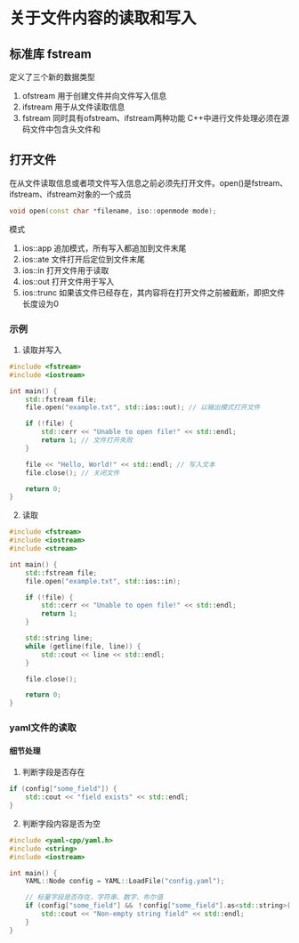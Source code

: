 # 关于文件内容的读取和写入
## 标准库 fstream
定义了三个新的数据类型
1. ofstream 用于创建文件并向文件写入信息
2. ifstream 用于从文件读取信息
3. fstream 同时具有ofstream、ifstream两种功能
C++中进行文件处理必须在源码文件中包含头文件<iostream>和<fstream>

## 打开文件
在从文件读取信息或者项文件写入信息之前必须先打开文件。open()是fstream、ifstream、ifstream对象的一个成员
```c++
void open(const char *filename, iso::openmode mode);
```
模式
1. ios::app 追加模式，所有写入都追加到文件末尾
2. ios::ate 文件打开后定位到文件末尾
3. ios::in 打开文件用于读取
4. ios::out 打开文件用于写入
5. ios::trunc 如果该文件已经存在，其内容将在打开文件之前被截断，即把文件长度设为0

### 示例
1. 读取并写入
```c++
#include <fstream>
#include <iostream>

int main() {
    std::fstream file;
    file.open("example.txt", std::ios::out); // 以输出模式打开文件

    if (!file) {
        std::cerr << "Unable to open file!" << std::endl;
        return 1; // 文件打开失败
    }

    file << "Hello, World!" << std::endl; // 写入文本
    file.close(); // 关闭文件

    return 0;
}
```

2. 读取
```c++
#include <fstream>
#include <iostream>
#include <stream>

int main() {
    std::fstream file;
    file.open("example.txt", std::ios::in);

    if (!file) {
        std::cerr << "Unable to open file!" << std::endl;
        return 1;
    }

    std::string line;
    while (getline(file, line)) {
        std::cout << line << std::endl;
    }

    file.close();

    return 0;
}
```

### yaml文件的读取
#### 细节处理
1. 判断字段是否存在
```c++
if (config["some_field"]) {
    std::cout << "field exists" << std::endl;
}
```
2. 判断字段内容是否为空
```c++
#include <yaml-cpp/yaml.h>
#include <string>
#include <iostream>

int main() {
    YAML::Node config = YAML::LoadFile("config.yaml");

    // 标量字段是否存在，字符串、数字、布尔值
    if (config["some_field"] && ！config["some_field"].as<std::string>().empty()) {
        std::cout << "Non-empty string field" << std::endl;
    }
}
```
